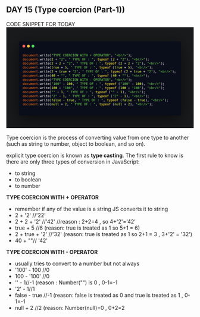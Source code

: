 
## DAY 15 (Type coercion (Part-1))

CODE SNIPPET FOR TODAY
![code snippet](codesnippet.png)

Type coercion is the process of converting value from one type to another (such as string to number, object to boolean, and so on).

explicit type coercion is known as **type casting**.
The first rule to know is there are only three types of conversion in JavaScript:

- to string
- to boolean
- to number

**TYPE COERCION WITH + OPERATOR**

- remember if any of the value is a string JS converts it to string
- 2 + '2' //'22'
- 2 + 2 + '2' //'42' //reason : 2+2=4 , so 4+'2'='42'
- true + 5 //6  (reason: true is treated as 1 so 5+1 = 6)
- 2 + true + '2' //'32' (reason: true is treated as 1 so 2+1 = 3 , 3+'2' = '32')
- 40 + ""// '42'

**TYPE COERCION WITH - OPERATOR**

- usually tries to convert to a number but not always
- '100' - 100 //0
- 100 - '100' //0
- '' - 1//-1 (reason : Number("") is 0 , 0-1=-1
- '2' - 1//1
- false - true //-1 (reason: false is treated as 0 and true is treated as 1 , 0-1=-1
- null + 2 //2 (reason: Number(null)=0 , 0+2=2
